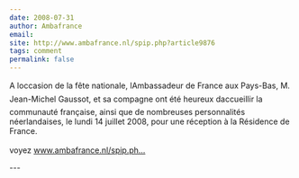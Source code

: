```yaml
---
date: 2008-07-31
author: Ambafrance
email: 
site: http://www.ambafrance.nl/spip.php?article9876
tags: comment
permalink: false
---
```


<p>A loccasion de la fête nationale, lAmbassadeur de France aux Pays-Bas, M. Jean-Michel Gaussot, et sa compagne ont été heureux daccueillir la communauté française, ainsi que de nombreuses personnalités néerlandaises, le lundi 14 juillet 2008, pour une réception à la Résidence de France.<br />
<br />
voyez <a href="http://www.ambafrance.nl/spip.php?article9876" title="http://www.ambafrance.nl/spip.php?article9876" rel="nofollow">www.ambafrance.nl/spip.ph...</a></p>
---
